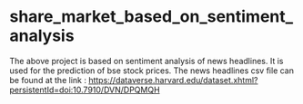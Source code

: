 # share_market_based_on_sentiment_analysis
The above project is based on sentiment analysis of news headlines. It is used for the prediction of bse stock prices.
The news headlines csv file can be found at the link : https://dataverse.harvard.edu/dataset.xhtml?persistentId=doi:10.7910/DVN/DPQMQH
